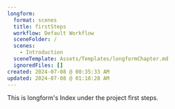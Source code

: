 ```yaml
---
longform:
  format: scenes
  title: firstSteps
  workflow: Default Workflow
  sceneFolder: /
  scenes:
    - Introduction
  sceneTemplate: Assets/Templates/longformChapter.md
  ignoredFiles: []
created: 2024-07-08 @ 00:35:33 AM
updated: 2024-07-08 @ 01:18:28 AM
---
```

This is longform's Index under the project first steps.